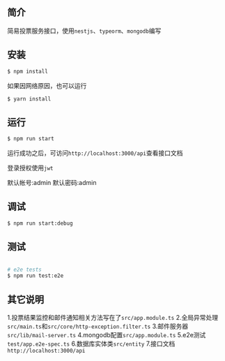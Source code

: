 ## 简介

简易投票服务接口，使用`nestjs`、`typeorm`、`mongodb`编写

## 安装

```bash
$ npm install
```

如果因网络原因，也可以运行

```bash
$ yarn install
```

## 运行

```bash
$ npm run start
```

运行成功之后，可访问`http://localhost:3000/api`查看接口文档

登录授权使用`jwt`

默认帐号:admin
默认密码:admin

## 调试

```bash
$ npm run start:debug
```
## 测试

```bash

# e2e tests
$ npm run test:e2e
```

## 其它说明

1.投票结果监控和邮件通知相关方法写在了`src/app.module.ts`
2.全局异常处理`src/main.ts`和`src/core/http-exception.filter.ts`
3.邮件服务器`src/lib/mail-server.ts`
4.mongodb配置`src/app.module.ts`
5.e2e测试`test/app.e2e-spec.ts`
6.数据库实体类`src/entity`
7.接口文档`http://localhost:3000/api`